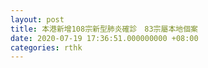 ```yaml
---
layout: post
title: 本港新增108宗新型肺炎確診　83宗屬本地個案
date: 2020-07-19 17:36:51.000000000 +08:00
categories: rthk
---
```



